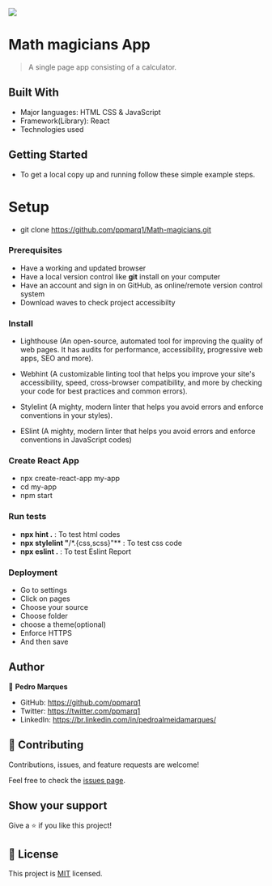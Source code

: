 ![](https://img.shields.io/badge/Microverse-blueviolet)

# Math magicians App

> A single page app consisting of a calculator.

## Built With

- Major languages: HTML CSS & JavaScript
- Framework(Library): React
- Technologies used

## Getting Started

- To get a local copy up and running follow these simple example steps.

# Setup

- git clone https://github.com/ppmarq1/Math-magicians.git

### Prerequisites

- Have a working and updated browser
- Have a local version control like **git** install on your computer
- Have an account and sign in on GitHub, as online/remote version control system
- Download waves to check project accessibilty

### Install

- Lighthouse (An open-source, automated tool for improving the quality of web pages. It has audits for performance, accessibility, progressive web apps, SEO and more).

- Webhint (A customizable linting tool that helps you improve your site's accessibility, speed, cross-browser compatibility, and more by checking your code for best practices and common errors).

- Stylelint (A mighty, modern linter that helps you avoid errors and enforce conventions in your styles).

- ESlint (A mighty, modern linter that helps you avoid errors and enforce conventions in JavaScript codes)

### Create React App

- npx create-react-app my-app
- cd my-app
- npm start

### Run tests

- **npx hint .** : To test html codes
- **npx stylelint "**/\*.{css,scss}"\*\* : To test css code
- **npx eslint .** : To test Eslint Report

### Deployment

- Go to settings
- Click on pages
- Choose your source
- Choose folder
- choose a theme(optional)
- Enforce HTTPS
- And then save

## Author

👤 **Pedro Marques**

- GitHub: https://github.com/ppmarq1
- Twitter: https://twitter.com/ppmarq1
- LinkedIn: https://br.linkedin.com/in/pedroalmeidamarques/

## 🤝 Contributing

Contributions, issues, and feature requests are welcome!

Feel free to check the [issues page](https://github.com/ppmarq1/Math-magicians/issues).

## Show your support

Give a ⭐️ if you like this project!

## 📝 License

This project is [MIT](./MIT.md) licensed.
